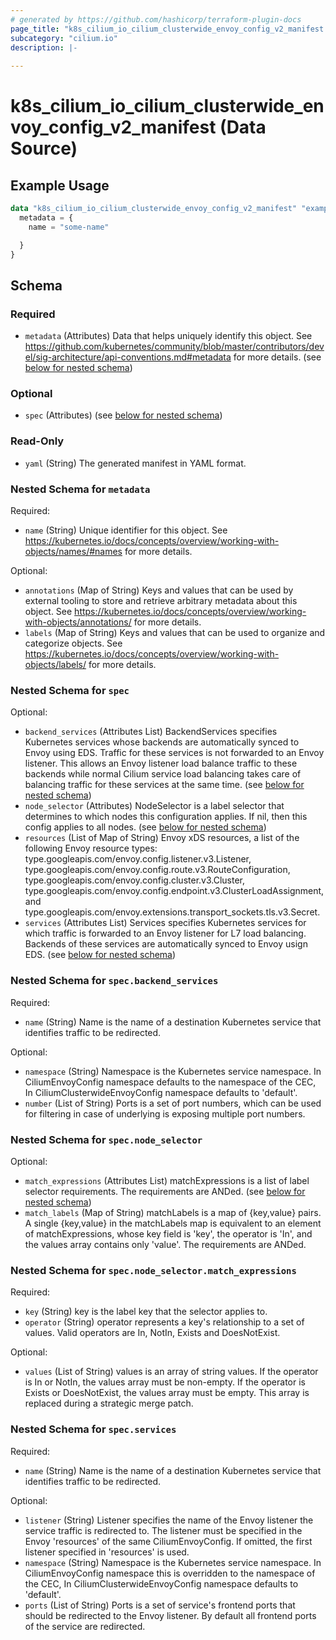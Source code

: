 ```yaml
---
# generated by https://github.com/hashicorp/terraform-plugin-docs
page_title: "k8s_cilium_io_cilium_clusterwide_envoy_config_v2_manifest Data Source - terraform-provider-k8s"
subcategory: "cilium.io"
description: |-
  
---
```


# k8s_cilium_io_cilium_clusterwide_envoy_config_v2_manifest (Data Source)



## Example Usage

```terraform
data "k8s_cilium_io_cilium_clusterwide_envoy_config_v2_manifest" "example" {
  metadata = {
    name = "some-name"

  }
}
```

<!-- schema generated by tfplugindocs -->
## Schema

### Required

- `metadata` (Attributes) Data that helps uniquely identify this object. See https://github.com/kubernetes/community/blob/master/contributors/devel/sig-architecture/api-conventions.md#metadata for more details. (see [below for nested schema](#nestedatt--metadata))

### Optional

- `spec` (Attributes) (see [below for nested schema](#nestedatt--spec))

### Read-Only

- `yaml` (String) The generated manifest in YAML format.

<a id="nestedatt--metadata"></a>
### Nested Schema for `metadata`

Required:

- `name` (String) Unique identifier for this object. See https://kubernetes.io/docs/concepts/overview/working-with-objects/names/#names for more details.

Optional:

- `annotations` (Map of String) Keys and values that can be used by external tooling to store and retrieve arbitrary metadata about this object. See https://kubernetes.io/docs/concepts/overview/working-with-objects/annotations/ for more details.
- `labels` (Map of String) Keys and values that can be used to organize and categorize objects. See https://kubernetes.io/docs/concepts/overview/working-with-objects/labels/ for more details.


<a id="nestedatt--spec"></a>
### Nested Schema for `spec`

Optional:

- `backend_services` (Attributes List) BackendServices specifies Kubernetes services whose backends are automatically synced to Envoy using EDS.  Traffic for these services is not forwarded to an Envoy listener. This allows an Envoy listener load balance traffic to these backends while normal Cilium service load balancing takes care of balancing traffic for these services at the same time. (see [below for nested schema](#nestedatt--spec--backend_services))
- `node_selector` (Attributes) NodeSelector is a label selector that determines to which nodes this configuration applies. If nil, then this config applies to all nodes. (see [below for nested schema](#nestedatt--spec--node_selector))
- `resources` (List of Map of String) Envoy xDS resources, a list of the following Envoy resource types: type.googleapis.com/envoy.config.listener.v3.Listener, type.googleapis.com/envoy.config.route.v3.RouteConfiguration, type.googleapis.com/envoy.config.cluster.v3.Cluster, type.googleapis.com/envoy.config.endpoint.v3.ClusterLoadAssignment, and type.googleapis.com/envoy.extensions.transport_sockets.tls.v3.Secret.
- `services` (Attributes List) Services specifies Kubernetes services for which traffic is forwarded to an Envoy listener for L7 load balancing. Backends of these services are automatically synced to Envoy usign EDS. (see [below for nested schema](#nestedatt--spec--services))

<a id="nestedatt--spec--backend_services"></a>
### Nested Schema for `spec.backend_services`

Required:

- `name` (String) Name is the name of a destination Kubernetes service that identifies traffic to be redirected.

Optional:

- `namespace` (String) Namespace is the Kubernetes service namespace. In CiliumEnvoyConfig namespace defaults to the namespace of the CEC, In CiliumClusterwideEnvoyConfig namespace defaults to 'default'.
- `number` (List of String) Ports is a set of port numbers, which can be used for filtering in case of underlying is exposing multiple port numbers.


<a id="nestedatt--spec--node_selector"></a>
### Nested Schema for `spec.node_selector`

Optional:

- `match_expressions` (Attributes List) matchExpressions is a list of label selector requirements. The requirements are ANDed. (see [below for nested schema](#nestedatt--spec--node_selector--match_expressions))
- `match_labels` (Map of String) matchLabels is a map of {key,value} pairs. A single {key,value} in the matchLabels map is equivalent to an element of matchExpressions, whose key field is 'key', the operator is 'In', and the values array contains only 'value'. The requirements are ANDed.

<a id="nestedatt--spec--node_selector--match_expressions"></a>
### Nested Schema for `spec.node_selector.match_expressions`

Required:

- `key` (String) key is the label key that the selector applies to.
- `operator` (String) operator represents a key's relationship to a set of values. Valid operators are In, NotIn, Exists and DoesNotExist.

Optional:

- `values` (List of String) values is an array of string values. If the operator is In or NotIn, the values array must be non-empty. If the operator is Exists or DoesNotExist, the values array must be empty. This array is replaced during a strategic merge patch.



<a id="nestedatt--spec--services"></a>
### Nested Schema for `spec.services`

Required:

- `name` (String) Name is the name of a destination Kubernetes service that identifies traffic to be redirected.

Optional:

- `listener` (String) Listener specifies the name of the Envoy listener the service traffic is redirected to. The listener must be specified in the Envoy 'resources' of the same CiliumEnvoyConfig.  If omitted, the first listener specified in 'resources' is used.
- `namespace` (String) Namespace is the Kubernetes service namespace. In CiliumEnvoyConfig namespace this is overridden to the namespace of the CEC, In CiliumClusterwideEnvoyConfig namespace defaults to 'default'.
- `ports` (List of String) Ports is a set of service's frontend ports that should be redirected to the Envoy listener. By default all frontend ports of the service are redirected.
